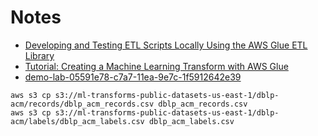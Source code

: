 # Notes

- [Developing and Testing ETL Scripts Locally Using the AWS Glue ETL Library](https://docs.aws.amazon.com/glue/latest/dg/aws-glue-programming-etl-libraries.html)
- [Tutorial: Creating a Machine Learning Transform with AWS Glue](https://docs.aws.amazon.com/glue/latest/dg/machine-learning-transform-tutorial.html)
- [demo-lab-05591e78-c7a7-11ea-9e7c-1f5912642e39](https://s3.console.aws.amazon.com/s3/buckets/demo-lab-05591e78-c7a7-11ea-9e7c-1f5912642e39?region=us-east-1&tab=objects)

```shell
aws s3 cp s3://ml-transforms-public-datasets-us-east-1/dblp-acm/records/dblp_acm_records.csv dblp_acm_records.csv
aws s3 cp s3://ml-transforms-public-datasets-us-east-1/dblp-acm/labels/dblp_acm_labels.csv dblp_acm_labels.csv
```